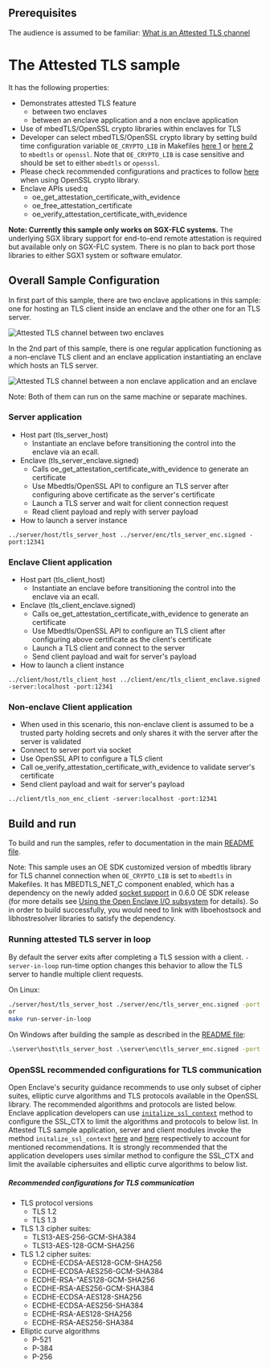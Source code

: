 ## Prerequisites
 The audience is assumed to be familiar:
 [What is an Attested TLS channel](AttestedTLSREADME.md#what-is-an-attested-tls-channel)

# The Attested TLS sample

It has the following properties:

- Demonstrates attested TLS feature
  - between two enclaves
  - between an enclave application and a non enclave application
- Use of mbedTLS/OpenSSL crypto libraries within enclaves for TLS
- Developer can select mbedTLS/OpenSSL crypto library by setting build time configuration variable `OE_CRYPTO_LIB` in Makefiles [here 1](Makefile#L8) or [here 2](CMakeLists.txt#L10) to `mbedtls` or `openssl`. Note that `OE_CRYPTO_LIB` is case sensitive and should be set to either `mbedtls` or `openssl`.
- Please check recommended configurations and practices to follow [here](#openssl-recommended-configurations-for-tls-communication) when using OpenSSL crypto library.
- Enclave APIs used:q
  - oe_get_attestation_certificate_with_evidence
  - oe_free_attestation_certificate
  - oe_verify_attestation_certificate_with_evidence

**Note: Currently this sample only works on SGX-FLC systems.** The underlying SGX library support for end-to-end remote attestation is required but available only on SGX-FLC system. There is no plan to back port those libraries to either SGX1 system or software emulator.

## Overall Sample Configuration

In first part of this sample, there are two enclave applications in this sample: one for hosting an TLS client inside an enclave and the other one for an TLS server.

 ![Attested TLS channel between two enclaves](tls_between_enclaves.png)

In the 2nd part of this sample, there is one regular application functioning as a non-enclave TLS client and an enclave application
instantiating an enclave which hosts an TLS server.

 ![Attested TLS channel between a non enclave application and an enclave](tls_between_non_enclave_enclave.png)

Note: Both of them can run on the same machine or separate machines.

### Server application
  - Host part (tls_server_host)
    - Instantiate an enclave before transitioning the control into the enclave via an ecall.
  - Enclave (tls_server_enclave.signed)
    - Calls oe_get_attestation_certificate_with_evidence to generate an certificate
    - Use Mbedtls/OpenSSL API to configure an TLS server after configuring above certificate as the server's certificate
    - Launch a TLS server and wait for client connection request
    - Read client payload and reply with server payload
  - How to launch a server instance
```
../server/host/tls_server_host ../server/enc/tls_server_enc.signed -port:12341
```
### Enclave Client application
  - Host part (tls_client_host)
    - Instantiate an enclave before transitioning the control into the enclave via an ecall.
  - Enclave (tls_client_enclave.signed)
    - Calls oe_get_attestation_certificate_with_evidence to generate an certificate
    - Use Mbedtls/OpenSSL API to configure an TLS client after configuring above certificate as the client's certificate
    - Launch a TLS client and connect to the server
    - Send client payload and wait for server's payload
  - How to launch a client instance
```
../client/host/tls_client_host ../client/enc/tls_client_enclave.signed -server:localhost -port:12341
```

### Non-enclave Client application
 - When used in this scenario, this non-enclave client is assumed to be a trusted party holding secrets and only shares it with the server after the server is validated
 - Connect to server port via socket
 - Use OpenSSL API to configure a TLS client
 - Call oe_verify_attestation_certificate_with_evidence to validate server's certificate
 - Send client payload and wait for server's payload

```
../client/tls_non_enc_client -server:localhost -port:12341
```

## Build and run

To build and run the samples, refer to documentation in the main [README file](../README.md#building-the-samples.md).

Note: This sample uses an OE SDK customized version of mbedtls library for TLS channel connection when `OE_CRYPTO_LIB` is set to `mbedtls` in Makefiles. It has MBEDTLS_NET_C component enabled, which has a dependency on the newly added [socket support](../../docs/UsingTheIOSubsystem.md#socketh) in 0.6.0 OE SDK release (for more details see [Using the Open Enclave I/O subsystem](../../docs/UsingTheIOSubsystem.md#opting-in) for details). So in order to build successfully, you would need to link with liboehostsock and libhostresolver libraries to satisfy the dependency.

### Running attested TLS server in loop
By default the server exits after completing a TLS session with a client. `-server-in-loop` run-time option changes this behavior to allow the TLS server to handle multiple client requests.

On Linux:

```bash
./server/host/tls_server_host ./server/enc/tls_server_enc.signed -port:12341 -server-in-loop
or
make run-server-in-loop
```

On Windows after building the sample as described in the [README file](../README.md#building-the-samples.md):

```cmd
.\server\host\tls_server_host .\server\enc\tls_server_enc.signed -port:12341 -server-in-loop
```
### OpenSSL recommended configurations for TLS communication

  Open Enclave's security guidance recommends to use only subset of cipher suites, elliptic curve algorithms and TLS protocols available in the OpenSSL library. The recommended algorithms and protocols are listed below. Enclave application developers can use [`initalize_ssl_context`](common/openssl_utility.cpp#L118) method to configure the SSL_CTX to limit the algorithms and protocols to below list. In Attested TLS sample application, server and client modules invoke the method `initalize_ssl_context` [here](server/enc/openssl_server.cpp#L147) and [here](client/enc/openssl_client.cpp#L200) respectively to account for mentioned recommendations. It is strongly recommended that the application developers uses similar method to configure the SSL_CTX and limit the available ciphersuites and elliptic curve algorithms to below list.

  ##### Recommended configurations for TLS communication

  - TLS protocol versions
    - TLS 1.2
    - TLS 1.3
  - TLS 1.3 cipher suites:
    - TLS13-AES-256-GCM-SHA384
    - TLS13-AES-128-GCM-SHA256
  - TLS 1.2 cipher suites:
    - ECDHE-ECDSA-AES128-GCM-SHA256
    - ECDHE-ECDSA-AES256-GCM-SHA384
    - ECDHE-RSA-"AES128-GCM-SHA256
    - ECDHE-RSA-AES256-GCM-SHA384
    - ECDHE-ECDSA-AES128-SHA256
    - ECDHE-ECDSA-AES256-SHA384
    - ECDHE-RSA-AES128-SHA256
    - ECDHE-RSA-AES256-SHA384
  - Elliptic curve algorithms
    - P-521
    - P-384
    - P-256